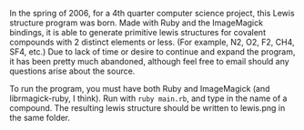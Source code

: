 In the spring of 2006, for a 4th quarter computer science project, this Lewis structure program was born.  Made with Ruby and the ImageMagick bindings, it is able to generate primitive lewis structures for covalent compounds with 2 distinct elements or less.  (For example, N2, O2, F2, CH4, SF4, etc.)  Due to lack of time or desire to continue and expand the program, it has been pretty much abandoned, although feel free to email should any questions arise about the source.

To run the program, you must have both Ruby and ImageMagick (and librmagick-ruby, I think).  Run with `ruby main.rb`, and type in the name of a compound.  The resulting lewis structure should be written to lewis.png in the same folder.
